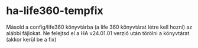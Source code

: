 # ha-life360-tempfix

Másold a config/life360 könyvtárba (a life 360 könyvtárat létre kell hozni) az alábbi fájlokat. Ne felejtsd el a HA v24.01.01 verzió után törölni a könyvtárat (akkor kerül be a fix)
